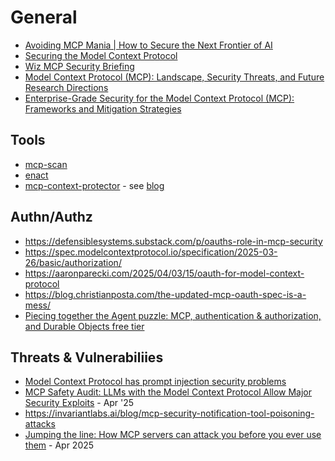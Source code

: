 # General
- [Avoiding MCP Mania | How to Secure the Next Frontier of AI](https://www.sentinelone.com/blog/avoiding-mcp-mania-how-to-secure-the-next-frontier-of-ai/)
- [Securing the Model Context Protocol](https://block.github.io/goose/blog/2025/03/31/securing-mcp/)
- [Wiz MCP Security Briefing](https://www.wiz.io/blog/mcp-security-research-briefing)
- [Model Context Protocol (MCP): Landscape, Security Threats, and Future Research Directions](https://arxiv.org/pdf/2503.23278)
- [Enterprise-Grade Security for the Model Context Protocol (MCP): Frameworks and Mitigation Strategies](https://arxiv.org/html/2504.08623v2) 

## Tools
- [mcp-scan](https://github.com/invariantlabs-ai/mcp-scan)
- [enact](https://github.com/EnactProtocol/specification)
- [mcp-context-protector](https://github.com/trailofbits/mcp-context-protector) - see [blog](https://blog.trailofbits.com/2025/07/28/we-built-the-security-layer-mcp-always-needed/)

## Authn/Authz
- https://defensiblesystems.substack.com/p/oauths-role-in-mcp-security
- https://spec.modelcontextprotocol.io/specification/2025-03-26/basic/authorization/
- https://aaronparecki.com/2025/04/03/15/oauth-for-model-context-protocol
- https://blog.christianposta.com/the-updated-mcp-oauth-spec-is-a-mess/
- [Piecing together the Agent puzzle: MCP, authentication & authorization, and Durable Objects free tier](https://blog.cloudflare.com/building-ai-agents-with-mcp-authn-authz-and-durable-objects/)

## Threats & Vulnerabiliies
- [Model Context Protocol has prompt injection security problems](https://simonwillison.net/2025/Apr/9/mcp-prompt-injection/)
- [MCP Safety Audit: LLMs with the Model Context Protocol
Allow Major Security Exploits](https://arxiv.org/pdf/2504.03767) - Apr '25
- https://invariantlabs.ai/blog/mcp-security-notification-tool-poisoning-attacks
- [Jumping the line: How MCP servers can attack you before you ever use them](https://blog.trailofbits.com/2025/04/21/jumping-the-line-how-mcp-servers-can-attack-you-before-you-ever-use-them) - Apr 2025

